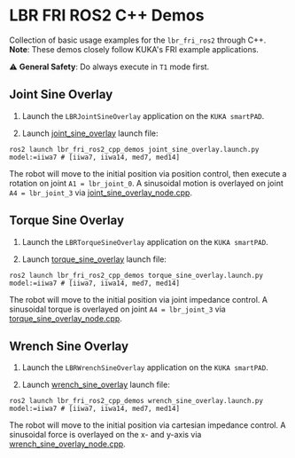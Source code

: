 # LBR FRI ROS2 C++ Demos
Collection of basic usage examples for the `lbr_fri_ros2` through C++. **Note**: These demos closely follow KUKA's FRI example applications.

⚠️ **General Safety**: Do always execute in `T1` mode first.

## Joint Sine Overlay
1. Launch the `LBRJointSineOverlay` application on the `KUKA smartPAD`.

2. Launch [joint_sine_overlay](launch/joint_sine_overlay.launch.py) launch file:
```shell
ros2 launch lbr_fri_ros2_cpp_demos joint_sine_overlay.launch.py model:=iiwa7 # [iiwa7, iiwa14, med7, med14]
```
The robot will move to the initial position via position control, then execute a rotation on joint `A1 = lbr_joint_0`. A sinusoidal motion is overlayed on joint `A4 = lbr_joint_3` via [joint_sine_overlay_node.cpp](src/joint_sine_overlay_node.cpp).

## Torque Sine Overlay
1. Launch the `LBRTorqueSineOverlay` application on the `KUKA smartPAD`.

2. Launch [torque_sine_overlay](launch/torque_sine_overlay.launch.py) launch file:
```shell
ros2 launch lbr_fri_ros2_cpp_demos torque_sine_overlay.launch.py model:=iiwa7 # [iiwa7, iiwa14, med7, med14]
```
The robot will move to the initial position via joint impedance control. A sinusoidal torque is overlayed on joint `A4 = lbr_joint_3` via [torque_sine_overlay_node.cpp](src/torque_sine_overlay_node.cpp).

## Wrench Sine Overlay
1. Launch the `LBRWrenchSineOverlay` application on the `KUKA smartPAD`.

2. Launch [wrench_sine_overlay](launch/wrench_sine_overlay.launch.py) launch file:
```shell
ros2 launch lbr_fri_ros2_cpp_demos wrench_sine_overlay.launch.py model:=iiwa7 # [iiwa7, iiwa14, med7, med14]
```
The robot will move to the initial position via cartesian impedance control. A sinusoidal force is overlayed on the x- and y-axis via [wrench_sine_overlay_node.cpp](src/wrench_sine_overlay_node.cpp).
